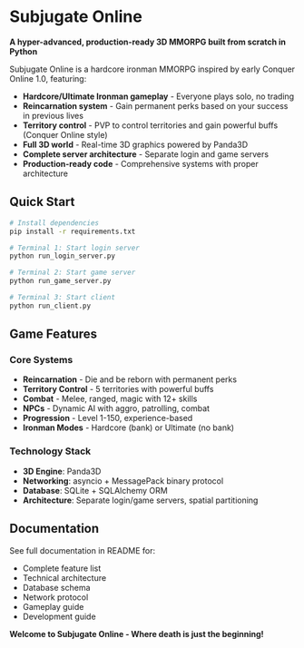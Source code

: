# Subjugate Online

**A hyper-advanced, production-ready 3D MMORPG built from scratch in Python**

Subjugate Online is a hardcore ironman MMORPG inspired by early Conquer Online 1.0, featuring:
- **Hardcore/Ultimate Ironman gameplay** - Everyone plays solo, no trading
- **Reincarnation system** - Gain permanent perks based on your success in previous lives
- **Territory control** - PVP to control territories and gain powerful buffs (Conquer Online style)
- **Full 3D world** - Real-time 3D graphics powered by Panda3D
- **Complete server architecture** - Separate login and game servers
- **Production-ready code** - Comprehensive systems with proper architecture

## Quick Start

```bash
# Install dependencies
pip install -r requirements.txt

# Terminal 1: Start login server
python run_login_server.py

# Terminal 2: Start game server
python run_game_server.py

# Terminal 3: Start client
python run_client.py
```

## Game Features

### Core Systems
- **Reincarnation** - Die and be reborn with permanent perks
- **Territory Control** - 5 territories with powerful buffs
- **Combat** - Melee, ranged, magic with 12+ skills
- **NPCs** - Dynamic AI with aggro, patrolling, combat
- **Progression** - Level 1-150, experience-based
- **Ironman Modes** - Hardcore (bank) or Ultimate (no bank)

### Technology Stack
- **3D Engine**: Panda3D
- **Networking**: asyncio + MessagePack binary protocol
- **Database**: SQLite + SQLAlchemy ORM
- **Architecture**: Separate login/game servers, spatial partitioning

## Documentation

See full documentation in README for:
- Complete feature list
- Technical architecture
- Database schema
- Network protocol
- Gameplay guide
- Development guide

**Welcome to Subjugate Online - Where death is just the beginning!**
